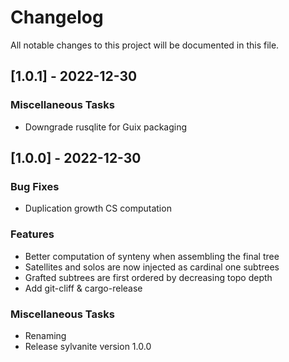 # Changelog

All notable changes to this project will be documented in this file.

## [1.0.1] - 2022-12-30

### Miscellaneous Tasks

- Downgrade rusqlite for Guix packaging

## [1.0.0] - 2022-12-30

### Bug Fixes

- Duplication growth CS computation

### Features

- Better computation of synteny when assembling the final tree
- Satellites and solos are now injected as cardinal one subtrees
- Grafted subtrees are first ordered by decreasing topo depth
- Add git-cliff & cargo-release

### Miscellaneous Tasks

- Renaming
- Release sylvanite version 1.0.0

<!-- generated by git-cliff -->
